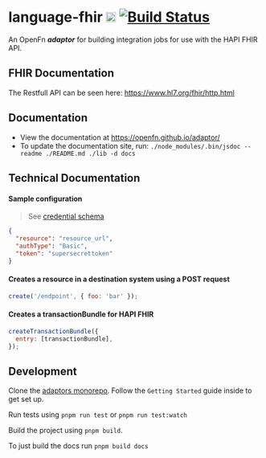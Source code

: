 # language-fhir [<img src="https://avatars2.githubusercontent.com/u/9555108?s=200&v=4)" alt="alt text" height="20">](https://www.openfn.org) [![Build Status](https://travis-ci.org/OpenFn/language-fhir.svg?branch=master)](https://travis-ci.org/OpenFn/language-fhir)

An OpenFn **_adaptor_** for building integration jobs for use with the HAPI FHIR
API.

## FHIR Documentation

The Restfull API can be seen here: https://www.hl7.org/fhir/http.html

## Documentation

- View the documentation at https://openfn.github.io/adaptor/
- To update the documentation site, run:
  `./node_modules/.bin/jsdoc --readme ./README.md ./lib -d docs`

## Technical Documentation

#### Sample configuration

> See [credential schema ](./credential-schema.json)

```json
{
  "resource": "resource_url",
  "authType": "Basic",
  "token": "supersecrettoken"
}
```

#### Creates a resource in a destination system using a POST request

```js
create('/endpoint', { foo: 'bar' });
```

#### Creates a transactionBundle for HAPI FHIR

```js
createTransactionBundle({
  entry: [transactionBundle],
});
```

## Development

Clone the [adaptors monorepo](https://github.com/OpenFn/adaptors). Follow the
`Getting Started` guide inside to get set up.

Run tests using `pnpm run test` or `pnpm run test:watch`

Build the project using `pnpm build`.

To just build the docs run `pnpm build docs`
